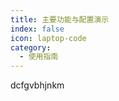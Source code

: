 ```yaml
---
title: 主要功能与配置演示
index: false
icon: laptop-code
category:
  - 使用指南
---
```

dcfgvbhjnkm

<Catalog />
